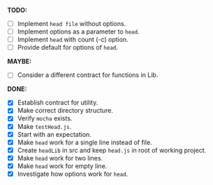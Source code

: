 __TODO:__

- [ ] Implement `head file` without options.
- [ ] Implement options as a parameter to `head`.
- [ ] Implement `head` with count (-c) option.
- [ ] Provide default for options of `head`.

__MAYBE:__

- [ ] Consider a different contract for functions in Lib.

__DONE:__

- [x] Establish contract for utility.
- [x] Make correct directory structure.
- [x] Verify `mocha` exists.
- [x] Make `testHead.js`.
- [x] Start with an expectation.
- [x] Make `head` work for a single line instead of file.
- [x] Create `headLib` in src and keep `head.js` in root of working project.
- [x] Make `head` work for two lines.
- [x] Make `head` work for empty line.
- [x] Investigate how options work for `head`.
